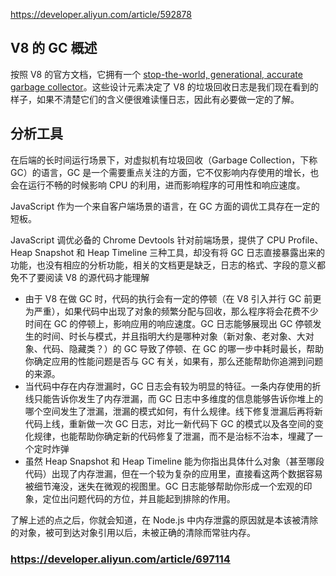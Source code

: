 https://developer.aliyun.com/article/592878

## V8 的 GC 概述
按照 V8 的官方文档，它拥有一个 [stop-the-world, generational, accurate garbage collector](https://developers.google.com/v8/design?spm=a2c6h.12873639.0.0.e4e06db23Yfj6r#garb_coll)。这些设计元素决定了 V8 的垃圾回收日志是我们现在看到的样子，如果不清楚它们的含义便很难读懂日志，因此有必要做一定的了解。

## 分析工具
在后端的长时间运行场景下，对虚拟机有垃圾回收（Garbage Collection，下称 GC）的语言，GC 是一个需要重点关注的方面，它不仅影响内存使用的增长，也会在运行不畅的时候影响 CPU 的利用，进而影响程序的可用性和响应速度。

JavaScript 作为一个来自客户端场景的语言，在 GC 方面的调优工具存在一定的短板。

JavaScript 调优必备的 Chrome Devtools 针对前端场景，提供了 CPU Profile、Heap Snapshot 和 Heap Timeline 三种工具，却没有将 GC 日志直接暴露出来的功能，也没有相应的分析功能，相关的文档更是缺乏，日志的格式、字段的意义都免不了要阅读 V8 的源代码才能理解

- 由于 V8 在做 GC 时，代码的执行会有一定的停顿（在 V8 引入并行 GC 前更为严重），如果代码中出现了对象的频繁分配与回收，那么程序将会花费不少时间在 GC 的停顿上，影响应用的响应速度。GC 日志能够展现出 GC 停顿发生的时间、时长与模式，并且指明大约是哪种对象（新对象、老对象、大对象、代码、隐藏类？）的 GC 导致了停顿、在 GC 的哪一步中耗时最长，帮助你确定应用的性能问题是否与 GC 有关，如果有，那么还能帮助你追溯到问题的来源。
- 当代码中存在内存泄漏时，GC 日志会有较为明显的特征。一条内存使用的折线只能告诉你发生了内存泄漏，而 GC 日志中多维度的信息能够告诉你堆上的哪个空间发生了泄漏，泄漏的模式如何，有什么规律。线下修复泄漏后再将新代码上线，重新做一次 GC 日志，对比一新代码下 GC 的模式以及各空间的变化规律，也能帮助你确定新的代码修复了泄漏，而不是治标不治本，埋藏了一个定时炸弹
- 虽然 Heap Snapshot 和 Heap Timeline 能为你指出具体什么对象（甚至哪段代码）出现了内存泄漏，但在一个较为复杂的应用里，直接看这两个数据容易被细节淹没，迷失在微观的视图里。GC 日志能够帮助你形成一个宏观的印象，定位出问题代码的方位，并且能起到排除的作用。

了解上述的点之后，你就会知道，在 Node.js 中内存泄露的原因就是本该被清除的对象，被可到达对象引用以后，未被正确的清除而常驻内存。

### https://developer.aliyun.com/article/697114